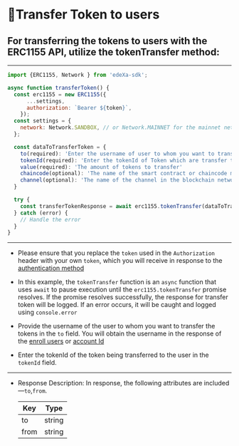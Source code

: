 # 📝Transfer Token to users
## For transferring the tokens to users with the ERC1155 API, utilize the tokenTransfer method:

---

```SDK.js
import {ERC1155, Network } from 'edeXa-sdk';

async function transferToken() {
  const erc1155 = new ERC1155({
      ...settings,
      authorization: `Bearer ${token}`,
    });
  const settings = {
    network: Network.SANDBOX, // or Network.MAINNET for the mainnet network
  };

  const dataToTransferToken = {
    to(required): 'Enter the username of user to whom you want to transfer the tokens',
    tokenId(required): 'Enter the tokenId of Token which are transfer tokens to the user',
    value(required): 'The amount of tokens to transfer'
    chaincode(optional): 'The name of the smart contract or chaincode managing the tokens',
    channel(optional): 'The name of the channel in the blockchain network'
  }

  try {
    const transferTokenResponse = await erc1155.tokenTransfer(dataToTransferToken);
  } catch (error) {
    // Handle the error
  }
}

```

---

- Please ensure that you replace the `token` used in the `Authorization` header with your own `token`, which you will receive in response to the [authentication method](./authenticate.md)
- In this example, the `tokenTransfer` function is an `async` function that uses `await` to pause execution until the `erc1155.tokenTransfer` promise resolves. If the promise resolves successfully, the response for transfer token will be logged. If an error occurs, it will be caught and logged using `console.error`

- Provide the username of the user to whom you want to transfer the tokens in the `to` field. You will obtain the username in the response of the [enroll users](./enroll_users.md) or [account Id](./accountId.md)
- Enter the tokenId of the token being transferred to the user in the `tokenId` field.
---

- Response Description: In response, the following attributes are included—`to`,`from`.

  | Key             | Type   |
  | --------------- | ------ |
  | to              | string |
  | from            | string |